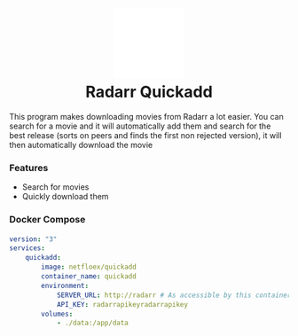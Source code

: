 <h1 align="center">
	<img src="public/logo.svg" width="128px" alt="logo">
	<br/>
	Radarr Quickadd
</h1>

This program makes downloading movies from Radarr a lot easier. You can search for a movie and it will automatically add them and search for the best release (sorts on peers and finds the first non rejected version), it will then automatically download the movie

### Features

-   Search for movies
-   Quickly download them

### Docker Compose

```yaml
version: "3"
services:
    quickadd:
        image: netfloex/quickadd
        container_name: quickadd
        environment:
            SERVER_URL: http://radarr # As accessible by this container
            API_KEY: radarrapikeyradarrapikey
		volumes:
			- ./data:/app/data
```
